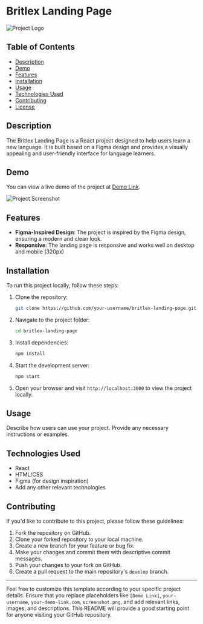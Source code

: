 
# Britlex Landing Page

![Project Logo](link-to-your-logo.png)

## Table of Contents

- [Description](#description)
- [Demo](#demo)
- [Features](#features)
- [Installation](#installation)
- [Usage](#usage)
- [Technologies Used](#technologies-used)
- [Contributing](#contributing)
- [License](#license)

## Description

The Britlex Landing Page is a React project designed to help users learn a new language. It is built based on a Figma design and provides a visually appealing and user-friendly interface for language learners.

## Demo

You can view a live demo of the project at [Demo Link](https://your-demo-link.com).

![Project Screenshot](screenshot.png)

## Features

- **Figma-Inspired Design**: The project is inspired by the Figma design, ensuring a modern and clean look.
- **Responsive**: The landing page is responsive and works well on desktop and mobile (320px)

## Installation

To run this project locally, follow these steps:

1. Clone the repository:

   ```bash
   git clone https://github.com/your-username/britlex-landing-page.git
   ```

2. Navigate to the project folder:

   ```bash
   cd britlex-landing-page
   ```

3. Install dependencies:

   ```bash
   npm install
   ```

4. Start the development server:

   ```bash
   npm start
   ```

5. Open your browser and visit `http://localhost:3000` to view the project locally.

## Usage

Describe how users can use your project. Provide any necessary instructions or examples.

## Technologies Used

- React
- HTML/CSS
- Figma (for design inspiration)
- Add any other relevant technologies

## Contributing

If you'd like to contribute to this project, please follow these guidelines:

1. Fork the repository on GitHub.
2. Clone your forked repository to your local machine.
3. Create a new branch for your feature or bug fix.
4. Make your changes and commit them with descriptive commit messages.
5. Push your changes to your fork on GitHub.
6. Create a pull request to the main repository's `develop` branch.

---

Feel free to customize this template according to your specific project details. Ensure that you replace placeholders like `[Demo Link]`, `your-username`, `your-demo-link.com`, `screenshot.png`, and add relevant links, images, and descriptions. This README will provide a good starting point for anyone visiting your GitHub repository.
